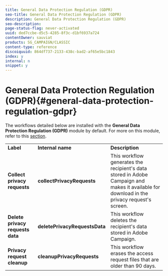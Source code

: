 ```yaml
---
title: General Data Protection Regulation (GDPR)
seo-title: General Data Protection Regulation (GDPR)
description: General Data Protection Regulation (GDPR)
seo-description: 
page-status-flag: never-activated
uuid: ded7ccbe-d5c5-4285-8f3c-d1bf6937a724
contentOwner: sauviat
products: SG_CAMPAIGN/CLASSIC
content-type: reference
discoiquuid: 864df737-2133-438c-bad2-af65e5bc1843
index: y
internal: n
snippet: y
---
```


# General Data Protection Regulation (GDPR){#general-data-protection-regulation-gdpr}

The workflows detailed below are installed with the **General Data Protection Regulation (GDPR)** module by default. For more on this module, refer to this [section](https://docs.campaign.adobe.com/doc/AC/getting_started/EN/ACC_GDPR.html).

<table> 
 <tbody> 
  <tr> 
   <td> <strong>Label</strong><br /> </td> 
   <td> <strong>Internal name</strong><br /> </td> 
   <td> <strong>Description</strong><br /> </td> 
  </tr> 
  <tr> 
   <td> <strong>Collect privacy requests</strong><br /> </td> 
   <td> <strong>collectPrivacyRequests</strong><br /> </td> 
   <td> This workflow generates the recipient's data stored in Adobe Campaign and makes it available for download in the privacy request's screen.<br /> </td> 
  </tr> 
  <tr> 
   <td> <strong>Delete privacy requests data</strong><br /> </td> 
   <td> <strong>deletePrivacyRequestsData</strong><br /> </td> 
   <td> This workflow deletes the recipient's data stored in Adobe Campaign.<br /> </td> 
  </tr> 
  <tr> 
   <td> <strong>Privacy request cleanup</strong><br /> </td> 
   <td> <strong>cleanupPrivacyRequests</strong><br /> </td> 
   <td> This workflow erases the access request files that are older than 90 days.<br /> </td> 
  </tr> 
 </tbody> 
</table>

